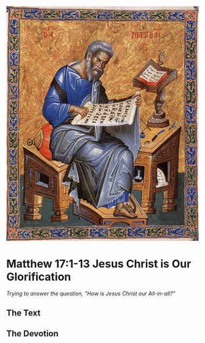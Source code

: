 <img class="intro-right" src="../images/art-matthew.jpg">

# Matthew 17:1-13 Jesus Christ is Our Glorification

*Trying to answer the question, "How is Jesus Christ our All-in-all?"*

## The Text

## The Devotion